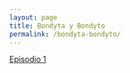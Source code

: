 ```yaml
---
layout: page
title: Bondyta y Bondyto
permalink: /bondyta-bondyto/
---
```


[Episodio 1](/bondyta-bondyto/episodio01)
